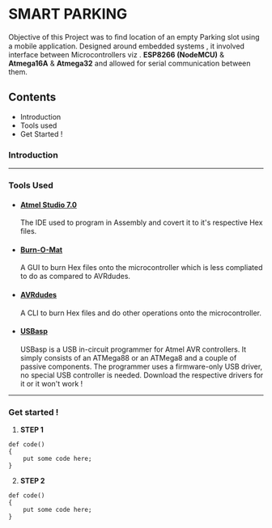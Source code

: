 # **SMART PARKING**
Objective of this Project was to ﬁnd location of an empty Parking slot using a mobile application. Designed around embedded systems , it involved interface between Microcontrollers viz . **ESP8266 (NodeMCU)** & **Atmega16A** & **Atmega32** and allowed for serial communication between them.

## Contents
* Introduction
* Tools used
* Get Started !

### Introduction
---

### Tools Used
* #### [Atmel Studio 7.0](https://www.microchip.com/mplab/avr-support/atmel-studio-7)
   The IDE used to program in Assembly and covert it to it's respective Hex files.
* #### [Burn-O-Mat](http://avr8-burn-o-mat.aaabbb.de/avr8_burn_o_mat_avrdude_gui_en.php)
    A GUI to burn Hex files onto the microcontroller which is less compliated to do as compared to AVRdudes.
* #### [AVRdudes](https://www.nongnu.org/avrdude/)
    A CLI to burn Hex files and do other operations onto the microcontroller.
* #### [USBasp](https://www.fischl.de/usbasp/)
    USBasp is a USB in-circuit programmer for Atmel AVR controllers. It simply consists of an ATMega88 or an ATMega8 and a couple of passive components. The programmer uses a firmware-only USB driver, no special USB controller is needed.
    Download the respective drivers for it or it won't work !
---

### Get started !
1. **STEP 1**
```
def code()
{
    put some code here;
}
```

2. **STEP 2**
```
def code()
{
    put some code here;
}
```

